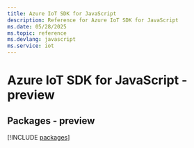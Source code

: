 ```yaml
---
title: Azure IoT SDK for JavaScript
description: Reference for Azure IoT SDK for JavaScript
ms.date: 05/28/2025
ms.topic: reference
ms.devlang: javascript
ms.service: iot
---
```

# Azure IoT SDK for JavaScript - preview
## Packages - preview
[!INCLUDE [packages](iot-index.md)]
